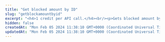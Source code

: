 ```yaml
---
title: "Get blocked amount by ID"
slug: "getblockamountbyid"
excerpt: "<h4>1 credit per API call.</h4><br/><p>Gets blocked amount by id.</p>"
hidden: false
createdAt: "Mon Feb 05 2024 11:38:10 GMT+0000 (Coordinated Universal Time)"
updatedAt: "Mon Feb 05 2024 11:38:10 GMT+0000 (Coordinated Universal Time)"
---
```

